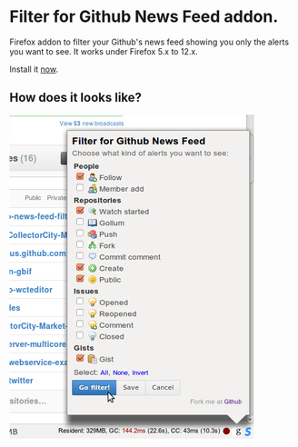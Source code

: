 # Filter for Github News Feed addon.

Firefox addon to filter your Github's news feed showing you only the alerts you want to see. It works under Firefox 5.x to 12.x.

Install it [now](https://addons.mozilla.org/en-US/firefox/addon/github-news-feed-filter/).

## How does it looks like?

![sample screenshot](https://github.com/matagus/github-news-feed-filter/raw/master/doc/screenshots/four.png "sample screenshot for github-news-feed-filter")
